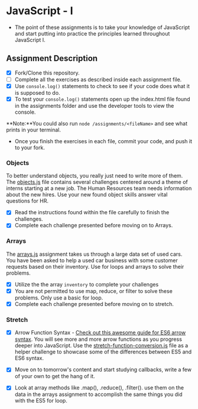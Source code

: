 # JavaScript - I

* The point of these assignments is to take your knowledge of JavaScript and start putting into practice the principles learned throughout JavaScript I.

## Assignment Description

* [x] Fork/Clone this repository.
* [ ] Complete all the exercises as described inside each assignment file.
* [x] Use `console.log()` statements to check to see if your code does what it is supposed to do.
* [x] To test your `console.log()` statements open up the index.html file found in the assignments folder and use the developer tools to view the console.  

**Note:**You could also run `node /assignments/<fileName>` and see what prints in your terminal.

* Once you finish the exercises in each file, commit your code, and push it to your fork. 

### Objects
To better understand objects, you really just need to write more of them. The [objects.js](assignments/objects.js) file contains several challenges centered around a theme of interns starting at a new job. The Human Resources team needs information about the new hires. Use your new found object skills answer vital questions for HR.

* [x] Read the instructions found within the file carefully to finish the challenges. 
* [x] Complete each challenge presented before moving on to Arrays.

### Arrays
The [arrays.js](assignments/arrays.js) assignment takes us through a large data set of used cars.  You have been asked to help a used car business with some customer requests based on their inventory.  Use for loops and arrays to solve their problems.

* [x] Utilize the the array `inventory` to complete your challenges
* [x] You are not permitted to use map, reduce, or filter to solve these problems.  Only use a basic for loop.
* [x] Complete each challenge presented before moving on to stretch.

### Stretch

* [x] Arrow Function Syntax - [Check out this awesome guide for ES6 arrow syntax](https://medium.freecodecamp.org/when-and-why-you-should-use-es6-arrow-functions-and-when-you-shouldnt-3d851d7f0b26). You will see more and more arrow functions as you progress deeper into JavaScript. Use the [stretch-function-conversion.js](assignments/stretch-function-conversion.js) file as a helper challenge to showcase some of the differences between ES5 and ES6 syntax.  

* [x] Move on to tomorrow's content and start studying callbacks, write a few of your own to get the hang of it.
* [x] Look at array methods like .map(), .reduce(), .filter(). use them on the data in the arrays assignment to accomplish the same things you did with the ES5 for loop.
